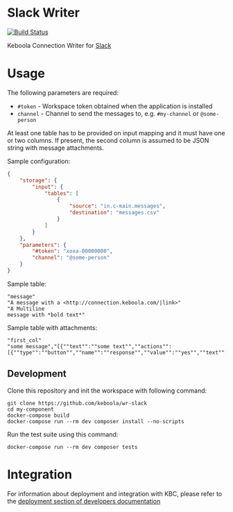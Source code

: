 # Slack Writer

[![Build Status](https://travis-ci.com/keboola/wr-slack.svg?branch=master)](https://travis-ci.com/keboola/wr-slack)

Keboola Connection Writer for [Slack](https://slack.com/)

# Usage

The following parameters are required:

- `#token` - Workspace token obtained when the application is installed
- `channel` - Channel to send the messages to, e.g. `#my-channel` or `@some-person`

At least one table has to be provided on input mapping and it must have one or two columns. If present, the second 
column is assumed to be JSON string with message attachments.

Sample configuration:

```json
{
	"storage": {
		"input": {
			"tables": [
				{
					"source": "in.c-main.messages",
					"destination": "messages.csv"
				}
			]
		}
	},
	"parameters": {
		"#token": "xoxa-00000000",
		"channel": "@some-person"
	}
}
``` 

Sample table:

```
"message"
"A message with a <http://connection.keboola.com/|link>"
"A Multiline
message with *bold text*"
```

Sample table with attachments:

```
"first_col"
"some message","[{""text"":""some text"",""actions"":[{""type"":""button"",""name"":""response"",""value"":""yes"",""text"":""yes"",""style"":""primary""}]}]"
```


## Development
 
Clone this repository and init the workspace with following command:

```
git clone https://github.com/keboola/wr-slack
cd my-component
docker-compose build
docker-compose run --rm dev composer install --no-scripts
```

Run the test suite using this command:

```
docker-compose run --rm dev composer tests
```
 
# Integration

For information about deployment and integration with KBC, please refer to the [deployment section of developers documentation](https://developers.keboola.com/extend/component/deployment/) 
